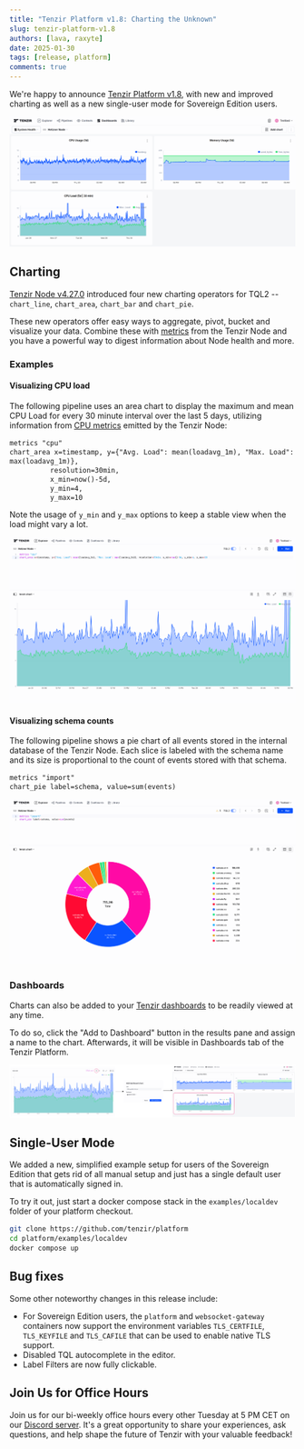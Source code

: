 ```yaml
---
title: "Tenzir Platform v1.8: Charting the Unknown"
slug: tenzir-platform-v1.8
authors: [lava, raxyte]
date: 2025-01-30
tags: [release, platform]
comments: true
---
```


We're happy to announce [Tenzir Platform v1.8][github-release], with
new and improved charting as well as a new single-user mode for
Sovereign Edition users.

![Tenzir Platform v1.8](tenzir-platform-1.8.png)

[github-release]: https://github.com/tenzir/platform/releases/tag/v1.8.0

<!-- truncate -->

## Charting

[Tenzir Node v4.27.0](/blog/tenzir-node-v4.27) introduced four new charting
operators for TQL2 -- `chart_line`, `chart_area`, `chart_bar` and `chart_pie`.

These new operators offer easy ways to aggregate, pivot, bucket and visualize
your data. Combine these with [metrics](/tql2/operators/metrics) from the
Tenzir Node and you have a powerful way to digest information about Node health
and more.

### Examples

#### Visualizing CPU load

The following pipeline uses an area chart to display the maximum and mean CPU
Load for every 30 minute interval over the last 5 days, utilizing information
from [CPU metrics](/tql2/operators/metrics#tenzirmetricscpu) emitted by the
Tenzir Node:

```tql
metrics "cpu"
chart_area x=timestamp, y={"Avg. Load": mean(loadavg_1m), "Max. Load": max(loadavg_1m)},
          resolution=30min,
          x_min=now()-5d,
          y_min=4,
          y_max=10
```

Note the usage of `y_min` and `y_max` options to keep a stable view when the
load might vary a lot.

![Node Load](node-load.png)

#### Visualizing schema counts

The following pipeline shows a pie chart of all events stored in the internal
database of the Tenzir Node. Each slice is labeled with the schema name and its
size is proportional to the count of events stored with that schema.

```tql
metrics "import"
chart_pie label=schema, value=sum(events)
```

![Schema counts](schema-pie.png)

### Dashboards

Charts can also be added to your [Tenzir
dashboards](https://app.tenzir.com/dashboards) to be readily viewed at any time.

To do so, click the "Add to Dashboard" button in the results pane and assign
a name to the chart. Afterwards, it will be visible in Dashboards tab
of the Tenzir Platform.

![Add to dashboard](add-to-dashboard.png)

## Single-User Mode

We added a new, simplified example setup for users of the Sovereign Edition
that gets rid of all manual setup and just has a single default user that
is automatically signed in.

To try it out, just start a docker compose stack in the `examples/localdev`
folder of your platform checkout.

```sh
git clone https://github.com/tenzir/platform
cd platform/examples/localdev
docker compose up
```

## Bug fixes

Some other noteworthy changes in this release include:

- For Sovereign Edition users, the `platform` and `websocket-gateway`
  containers now support the environment variables `TLS_CERTFILE`,
  `TLS_KEYFILE` and `TLS_CAFILE` that can be used to enable native TLS
  support.
- Disabled TQL autocomplete in the editor.
- Label Filters are now fully clickable.

## Join Us for Office Hours

Join us for our bi-weekly office hours every other Tuesday at 5 PM CET on our
[Discord server][discord]. It's a great opportunity to share your experiences,
ask questions, and help shape the future of Tenzir with your valuable feedback!

[discord]: /discord
